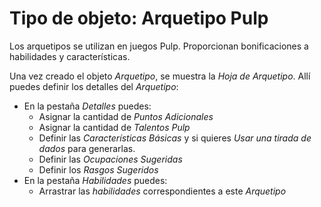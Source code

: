 # Tipo de objeto: Arquetipo Pulp

Los arquetipos se utilizan en juegos Pulp. Proporcionan bonificaciones a habilidades y características.

Una vez creado el objeto _Arquetipo_, se muestra la _Hoja de Arquetipo_.
Allí puedes definir los detalles del _Arquetipo_:

- En la pestaña _Detalles_ puedes:
  - Asignar la cantidad de _Puntos Adicionales_
  - Asignar la cantidad de _Talentos Pulp_
  - Definir las _Características Básicas_ y si quieres _Usar una tirada de dados_ para generarlas.
  - Definir las _Ocupaciones Sugeridas_
  - Definir los _Rasgos Sugeridos_
- En la pestaña _Habilidades_ puedes:
  - Arrastrar las _habilidades_ correspondientes a este _Arquetipo_
